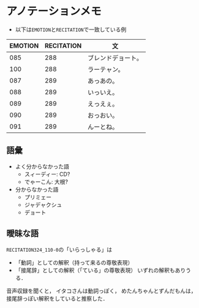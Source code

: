 
# アノテーションメモ

- 以下は``EMOTION``と``RECITATION``で一致している例

| EMOTION | RECITATION | 文 |
| ---   | --- | --- |
| 085 | 288 |  ブレンドデョート。
| 100 | 288 | ラーテャン。
| 087 | 289 | あっあの。|
| 088 | 289 | いっいえ。|
| 089 | 289 | えっえぇ。|
| 090 | 289 | おっおい。|
| 091 | 289 | んーとね。|

## 語彙

- よく分からなかった語
    - スィーディー: CD?
    - でゃーこん: 大根?
- 分からなかった語
    - プリミェー
    - ジャデャクシュ
    - デョート

## 曖昧な語

``RECITATION324_110-0``の「いらっしゃる」は

- 「動詞」としての解釈（持って来るの尊敬表現）
- 「接尾辞」としての解釈（「ている」の尊敬表現）
いずれの解釈もありうる．

音声収録を聞くと，
イタコさんは動詞っぽく，
めたんちゃんとずんだもんは，接尾辞っぽい解釈をしていると推察した．
